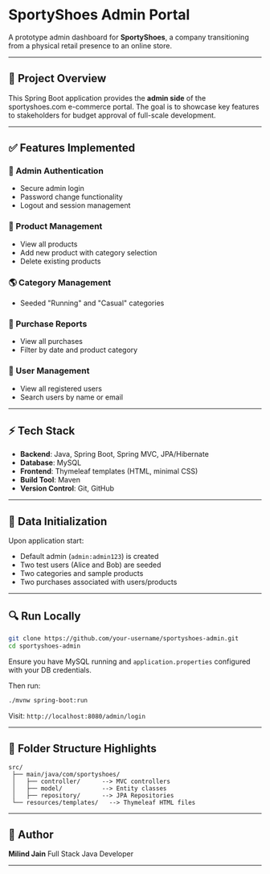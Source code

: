 # SportyShoes Admin Portal

A prototype admin dashboard for **SportyShoes**, a company transitioning from a physical retail presence to an online store.

---

## 🏦 Project Overview

This Spring Boot application provides the **admin side** of the sportyshoes.com e-commerce portal. The goal is to showcase key features to stakeholders for budget approval of full-scale development.

---

## ✅ Features Implemented

### 🔑 Admin Authentication

* Secure admin login
* Password change functionality
* Logout and session management

### 💼 Product Management

* View all products
* Add new product with category selection
* Delete existing products

### 🌎 Category Management

* Seeded "Running" and "Casual" categories

### 📄 Purchase Reports

* View all purchases
* Filter by date and product category

### 👥 User Management

* View all registered users
* Search users by name or email

---

## ⚡ Tech Stack

* **Backend**: Java, Spring Boot, Spring MVC, JPA/Hibernate
* **Database**: MySQL
* **Frontend**: Thymeleaf templates (HTML, minimal CSS)
* **Build Tool**: Maven
* **Version Control**: Git, GitHub

---

## 📅 Data Initialization

Upon application start:

* Default admin (`admin:admin123`) is created
* Two test users (Alice and Bob) are seeded
* Two categories and sample products
* Two purchases associated with users/products

---

## 🔍 Run Locally

```bash
git clone https://github.com/your-username/sportyshoes-admin.git
cd sportyshoes-admin
```

Ensure you have MySQL running and `application.properties` configured with your DB credentials.

Then run:

```bash
./mvnw spring-boot:run
```

Visit: `http://localhost:8080/admin/login`

---

## 📁 Folder Structure Highlights

```
src/
 ├── main/java/com/sportyshoes/
 │   ├── controller/      --> MVC controllers
 │   ├── model/           --> Entity classes
 │   ├── repository/      --> JPA Repositories
 └── resources/templates/   --> Thymeleaf HTML files
```

---

## 🌟 Author

**Milind Jain**
Full Stack Java Developer

---
